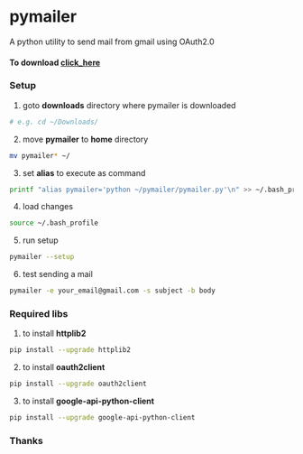 # pymailer
A python utility to send mail from gmail using OAuth2.0

#### To download [click_here](https://raw.githubusercontent.com/abhishm20/pymailer/master/pymailer.zip)

### Setup
1. goto **downloads** directory where pymailer is downloaded
```bash
# e.g. cd ~/Downloads/
```
2. move **pymailer** to **home** directory
```bash
mv pymailer* ~/
```
3. set **alias** to execute as command
```bash
printf "alias pymailer='python ~/pymailer/pymailer.py'\n" >> ~/.bash_profile
```
4. load changes
```bash
source ~/.bash_profile
```
5. run setup
```bash
pymailer --setup
```
6. test sending a mail
```bash
pymailer -e your_email@gmail.com -s subject -b body
```

### Required libs
1. to install **httplib2**
```bash
pip install --upgrade httplib2
```
2. to install **oauth2client**
```bash
pip install --upgrade oauth2client
```
3. to install **google-api-python-client**
```bash
pip install --upgrade google-api-python-client
```

### Thanks